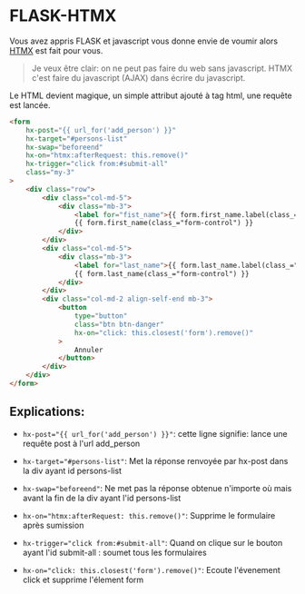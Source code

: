 # FLASK-HTMX

Vous avez appris FLASK et javascript vous donne envie de voumir alors <a href="https://htmx.org/">HTMX</a> est fait pour vous.
> Je veux être clair: on ne peut pas faire du web sans javascript. HTMX c'est faire du javascript (AJAX) dans écrire du javascript.

Le HTML devient magique, un simple attribut ajouté à tag html, une requête est lancée. 

~~~html
<form 
    hx-post="{{ url_for('add_person') }}" 
    hx-target="#persons-list" 
    hx-swap="beforeend"
    hx-on="htmx:afterRequest: this.remove()"
    hx-trigger="click from:#submit-all"
    class="my-3"
>
    <div class="row">
        <div class="col-md-5">
            <div class="mb-3">
                <label for="fist_name">{{ form.first_name.label(class_="form-label") }}:</label>
                {{ form.first_name(class_="form-control") }}
            </div>
        </div>
        <div class="col-md-5">
            <div class="mb-3">
                <label for="last_name">{{ form.last_name.label(class_="form-label") }}:</label>
                {{ form.last_name(class_="form-control") }}
            </div>
        </div>
        <div class="col-md-2 align-self-end mb-3">
            <button 
                type="button" 
                class="btn btn-danger"
                hx-on="click: this.closest('form').remove()"
            >
                Annuler
            </button>
        </div>
    </div>
</form>
~~~

## Explications:


- <code>hx-post="{{ url_for('add_person') }}"</code>: cette ligne signifie: lance une requête post à l'url add_person

- <code>hx-target="#persons-list"</code>: Met la réponse renvoyée par hx-post dans la div ayant id persons-list

- <code>hx-swap="beforeend"</code>: Ne met pas la réponse obtenue n'importe où mais avant la fin de la div ayant l'id persons-list

- <code>hx-on="htmx:afterRequest: this.remove()"</code>: Supprime le formulaire après sumission

- <code>hx-trigger="click from:#submit-all"</code>: Quand on clique sur le bouton ayant l'id submit-all : soumet tous les formulaires

- <code>hx-on="click: this.closest('form').remove()"</code>: Ecoute l'évenement click et supprime l'élement form



